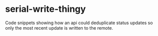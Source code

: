 # serial-write-thingy
Code snippets showing how an api could deduplicate status updates so only the most recent update is written to the remote.
